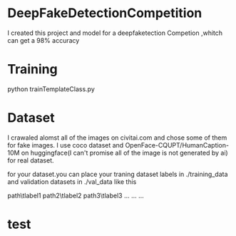 # DeepFakeDetectionCompetition
I created this project and model for a deepfaketection Competion ,whitch can get a 98% accuracy

# Training 

python trainTemplateClass.py




# Dataset
I crawaled alomst all of the images on civitai.com and chose some of them for fake images. I use coco dataset and OpenFace-CQUPT/HumanCaption-10M on huggingface(I can't promise all of the image is not generated by ai) for real dataset.

for your dataset.you can place your traning dataset labels in ./training_data and validation datasets in ./val_data like this

path\tlabel1
path2\tlabel2
path3\tlabel3
...
...
...


# test
